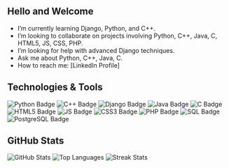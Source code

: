 ## Hello and Welcome

- I’m currently learning Django, Python, and C++.
- I’m looking to collaborate on projects involving Python, C++, Java, C, HTML5, JS, CSS, PHP.
- I’m looking for help with advanced Django techniques.
- Ask me about Python, C++, Java, C.
- How to reach me: [LinkedIn Profile]


## Technologies & Tools
![Python Badge](https://img.shields.io/badge/-Python-3776AB?style=flat-square&logo=Python&logoColor=white)
![C++ Badge](https://img.shields.io/badge/-C++-00599C?style=flat-square&logo=c%2B%2B&logoColor=white)
![Django Badge](https://img.shields.io/badge/-Django-092E20?style=flat-square&logo=django&logoColor=white)
![Java Badge](https://img.shields.io/badge/-Java-white?style=flat-square&logo=java&logoColor=red)
![C Badge](https://img.shields.io/badge/-C-00599C?style=flat-square&logo=C&logoColor=white)
![HTML5 Badge](https://img.shields.io/badge/-HTML5-E34F26?style=flat-square&logo=HTML5&logoColor=white)
![JS Badge](https://img.shields.io/badge/-JavaScript-F7DF1E?style=flat-square&logo=JavaScript&logoColor=black)
![CSS3 Badge](https://img.shields.io/badge/-CSS3-1572B6?style=flat-square&logo=CSS3&logoColor=white)
![PHP Badge](https://img.shields.io/badge/-PHP-777BB4?style=flat-square&logo=PHP&logoColor=white)
![SQL Badge](https://img.shields.io/badge/-SQL-CC2927?style=flat-square&logo=microsoft-sql-server&logoColor=white)
![PostgreSQL Badge](https://img.shields.io/badge/-PostgreSQL-336791?style=flat-square&logo=postgresql&logoColor=white)


## GitHub Stats
![GitHub Stats](https://github-readme-stats.vercel.app/api?username=AxlAleT&show_icons=true&theme=transparent)
![Top Languages](https://github-readme-stats.vercel.app/api/top-langs/?username=AxlAleT&layout=compact&theme=transparent)
![Streak Stats](https://github-readme-streak-stats.herokuapp.com?user=AxlAleT&theme=transparent)
